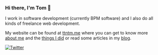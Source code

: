 ### Hi there, I'm Tom 👋

I work in software development (currently BPM software) and I also do all kinds of freelance web development.

My website can be found at [ttntm.me](https://ttntm.me) where you can get to know more [about me](https://ttntm.me/about/) and the [things I did](https://ttntm.me/work/) or read some articles in my [blog](https://ttntm.me/archive/).

[![Twitter](https://img.shields.io/twitter/follow/thet0m.svg?style=social&label=@thet0m)](https://twitter.com/thet0m)

